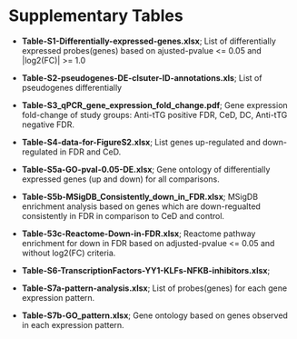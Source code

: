 # Supplementary Tables

- **Table-S1-Differentially-expressed-genes.xlsx**;
  List of differentially expressed probes(genes) based on ajusted-pvalue <= 0.05 and |log2(FC)| >= 1.0
  

- **Table-S2-pseudogenes-DE-clsuter-ID-annotations.xls**;
  List of pseudogenes differentially
  

- **Table-S3_qPCR_gene_expression_fold_change.pdf**;
Gene expression fold-change of study groups: Anti-tTG positive FDR, CeD, DC, Anti-tTG negative FDR.


- **Table-S4-data-for-FigureS2.xlsx**;
  List genes up-regulated and down-regulated in FDR and CeD.
  
  
- **Table-S5a-GO-pval-0.05-DE.xlsx**;
  Gene ontology of differentially expressed genes (up and down)  for all comparisons.


- **Table-S5b-MSigDB_Consistently_down_in_FDR.xlsx**;
  MSigDB enrichment analysis based on genes which are down-regualted consistently in FDR in comparison to CeD and control.
  
   
- **Table-53c-Reactome-Down-in-FDR.xlsx**;
  Reactome pathway enrichment for down in FDR based on adjusted-pvalue <= 0.05 and without log2(FC) criteria.   


- **Table-S6-TranscriptionFactors-YY1-KLFs-NFKB-inhibitors.xlsx**;


- **Table-S7a-pattern-analysis.xlsx**;
  List of probes(genes) for each gene expression pattern.


- **Table-S7b-GO_pattern.xlsx**;
  Gene ontology based on genes observed in each expression pattern. 








